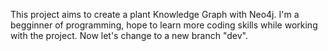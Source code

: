This project aims to create a plant Knowledge Graph with Neo4j.
I'm a begginner of programming, hope to learn more coding skills while working with the project.
Now let's change to a new branch "dev".
